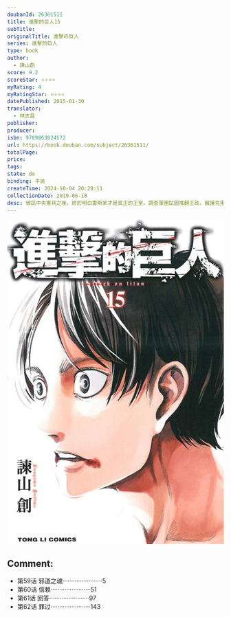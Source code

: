 ```yaml
---
doubanId: 26361511
title: 進擊的巨人15
subTitle: 
originalTitle: 進撃の巨人
series: 進擊的巨人
type: book
author: 
  - 諫山創
score: 9.2
scoreStar: ⭐⭐⭐⭐
myRating: 4
myRatingStar: ⭐⭐⭐⭐
datePublished: 2015-01-30
translator: 
  - 林志昌
publisher: 
producer: 
isbn: 9789863824572
url: https://book.douban.com/subject/26361511/
totalPage: 
price: 
tags: 
state: do
binding: 平装
createTime: 2024-10-04 20:29:11
collectionDate: 2019-06-18
desc: 偵訊中央憲兵之後，終於明白雷斯家才是真正的王室。調查軍團試圖推翻王政，擁護克里斯塔（希絲特莉亞‧雷斯）即位成為女王，但是克里斯塔跟艾連卻被中央憲兵的「對人壓制部隊」劫持了！
---
```


![image](99.Attachments/Files/s28043788.jpg)

Comment: 
---



  - 第59话  邪道之魂·······················5
  - 第60话  信赖·······················51
  - 第61话  回答·······················97
  - 第62话  罪过·······················143
